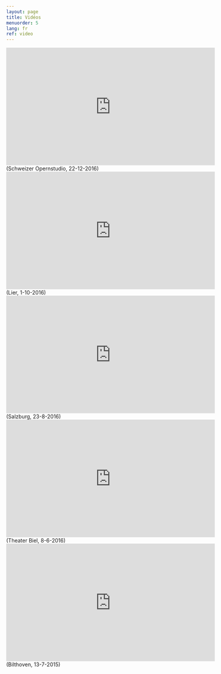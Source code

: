 ```yaml
---
layout: page
title: Vidéos
menuorder: 5
lang: fr
ref: video
---
```

<iframe width="560" height="315" src="https://www.youtube.com/embed/nexmYD17vok" frameborder="0" allowfullscreen></iframe>
(Schweizer Opernstudio, 22-12-2016)

<iframe width="560" height="315" src="https://www.youtube.com/embed/likIPvizNPU" frameborder="0" allowfullscreen></iframe>
(Lier, 1-10-2016)

<iframe width="560" height="315" src="https://www.youtube.com/embed/xwZXcTgbi0E" frameborder="0" allowfullscreen></iframe>
(Salzburg, 23-8-2016)

<iframe width="560" height="315" src="https://www.youtube.com/embed/HLRQldUrmfg" frameborder="0" allowfullscreen></iframe>
(Theater Biel, 8-6-2016)

<iframe width="560" height="315" src="https://www.youtube.com/embed/grMCLi_pzxI" frameborder="0" allowfullscreen></iframe>
(Bilthoven, 13-7-2015)
